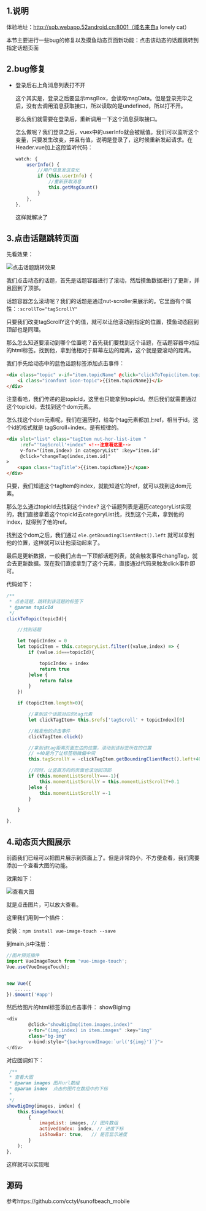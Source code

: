 ## 1.说明

<!--(补充一下，其实系统中包含了很多细小的bug，这些bug一般在添加新功能的时候我顺手就修复了，但是没有单独的写在文章里，所以要是发现页面效果和之前所说的不一致，那是因为我做了一些微调，改动不会很大，可以自己参考代码进行调整。)-->

体验地址：http://sob.webapp.52android.cn:8001（域名来自a lonely cat）

本节主要进行一些bug的修复以及摸鱼动态页面新功能：点击该动态的话题跳转到指定话题页面

## 2.bug修复

- 登录后右上角消息列表打不开

  这个其实是，登录之后要显示msgBox，会读取msgData。但是登录完毕之后，没有去调用消息获取接口，所以读取的是undefined，所以打不开。

  那么我们就需要在登录后，重新调用一下这个消息获取接口。

  怎么做呢？我们登录之后，vuex中的userInfo就会被赋值。我们可以监听这个变量，只要发生改变，并且有值，说明是登录了，这时候重新发起请求。在Header.vue加上这段监听代码：

  ```js
  watch: {
      userInfo() {
          //用户信息发送变化
          if (this.userInfo) {
              //重新获取消息
              this.getMsgCount()
          }
      },
  },
  ```

  这样就解决了



## 3.点击话题跳转页面

先看效果：

![点击话题跳转效果](bug修复、点击摸鱼动态话题跳转.assets/点击话题跳转效果.gif) 

我们点击动态的话题，首先是话题容器进行了滚动，然后摸鱼数据进行了更新，并且回到了顶部。

话题容器怎么滚动呢？我们的话题是通过nut-scroller来展示的。它里面有个属性：`:scrollTo="tagScrollY"`

只要我们改变tagScrollY这个的值，就可以让他滚动到指定的位置，摸鱼动态回到顶部也是同理。

那么怎么知道要滚动到哪个位置呢？首先我们要找到这个话题，在话题容器中对应的html标签。找到他，拿到他相对于屏幕左边的距离，这个就是要滚动的距离。

我们手先给动态中的蓝色话题标签添加点击事件：

```html
<div class="topic" v-if="item.topicName" @click="clickToTopic(item.topicId)" >
    <i class="iconfont icon-topic">{{item.topicName}}</i>
</div>
```

注意看哈，我们传递的是topicId，这里也只能拿到topicId。然后我们就需要通过这个topicId，去找到这个dom元素。

怎么找这个dom元素呢，我们在遍历时，给每个tag元素都加上ref，相当于id。这个id的格式就是 tagScroll+index。是有规律的。

```html
<div slot="list" class="tagItem nut-hor-list-item "
     :ref="'tagScroll'+index" <!--注意看这里-->
     v-for="(item,index) in categoryList" :key="item.id"
     @click="changeTag(index,item.id)"
>
    <span class="tagTitle">{{item.topicName}}</span>
</div>
```

只要，我们知道这个tagItem的index，就能知道它的ref，就可以找到这dom元素。

那么怎么通过topicId去找到这个index? 这个话题列表是遍历categoryList实现的，我们直接拿着这个topicId去categoryList找，找到这个元素，拿到他的index，就得到了他的ref。

找到这个dom之后，我们通过 `ele.getBoundingClientRect().left` 就可以拿到他的位置，这样就可以让他滚动起来了。

最后是更新数据，一般我们点击一下顶部话题列表，就会触发事件changTag，就会去更新数据。现在我们直接拿到了这个元素，直接通过代码来触发click事件即可。

代码如下：

```js
/**
 * 点击话题，跳转到该话题的标签下
 * @param topicId
 */
clickToTopic(topicId){

    //找到话题

    let topicIndex = 0
    let topicItem = this.categoryList.filter((value,index) => {
        if (value.id===topicId){

            topicIndex = index
            return true
        }else {
            return false
        }
    })

    if (topicItem.length>0){

        //拿到这个话题对应的tag元素
        let clickTagItem= this.$refs['tagScroll' + topicIndex][0]

        //触发他的点击事件
        clickTagItem.click()

        //拿到该tag距离页面左边的位置，滚动到该标签所在的位置
        // +40是为了让标签稍微偏中间
        this.tagScrollY = -clickTagItem.getBoundingClientRect().left+40

        //同时，让竖直方向的页面也滚动回顶部
        if (this.momentListScrollY===-1){
            this.momentListScrollY = this.momentListScrollY+0.1
        }else {
            this.momentListScrollY =-1
        }

    }

},
```



## 4.动态页大图展示

前面我们已经可以把图片展示到页面上了。但是非常的小，不方便查看，我们需要添加一个查看大图的功能。

效果如下：

![查看大图](bug修复、点击摸鱼动态话题跳转.assets/查看大图.gif) 

就是点击图片，可以放大查看。

这里我们用到一个插件：

安装：`npm install vue-image-touch --save`

到main.js中注册：

```js
//图片预览插件
import VueImageTouch from 'vue-image-touch';
Vue.use(VueImageTouch);


new Vue({
   ......
}).$mount('#app') 
```



然后给图片的html标签添加点击事件： showBigImg

```js
<div
        @click="showBigImg(item.images,index)"
        v-for="(img,index) in item.images" :key="img"
        class="bg-img"
        v-bind:style="{backgroundImage:`url('${img}')`}">
</div>
```

对应回调如下：

```js
 /**
 * 查看大图
 * @param images 图片url数组
 * @param index  点击的图片在数组中的下标
 * 
 */
showBigImg(images, index) {
    this.$imageTouch(
        {
            imageList: images, // 图片数组
            activedIndex: index, // 进度下标
            isShowBar: true,   // 是否显示进度
        }
    );
},
```

这样就可以实现啦



## 源码

参考https://github.com/cctyl/sunofbeach_mobile 

